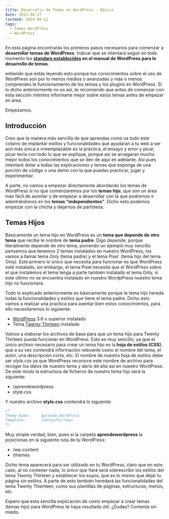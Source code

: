 ```yaml
---
title: Desarrollo de Temas en WordPress - Básico
date: 2013-08-27
lastmod: 2024-08-11
tags:
  - Temas WordPress
  - WordPress
---
```


En esta página encontrarás los primeros pasos necesarios para comenzar a **desarrollar temas de WordPress**. Indicar que se intentará seguir en todo momento los **[standars establecidos](http://make.wordpress.org/core/handbook/coding-standards/ "Standars de desarrollo para WordPress") en el manual de WordPress para le desarrollo de temas**.

entiendo que estás leyendo esto porque tus conocimientos sobre el uso de WordPress son por lo menos medios o avanzadas y más o menos comprendes le funcionamiento de los temas y los plugins en WordPress. Si lo dicho anteriormente no es así, te recomiendo que antes de comenzar con esta sección intentes informarte mejor sobre estos temas antes de empezar en área.

Empezamos.

## Introducción

Creo que la manera más sencilla de que aprendas como va todo este cotarro de implantar estilos y funcionalidades que ayudaran a tu web a ser aún más única e irreemplazable es la práctica, el ensayo y error y picar, picar tecla con todo lo que se explique, porque así se arraigaran mucho mejor todos los conocimientos que se den de aquí en adelante. Así pues intentaré dotar a todas las explicaciones y temas que exponga de una porción de código o una demo con la que puedas practicar, jugar y experimentar.

A parte, no vamos a empezar directamente abordando los temas de WordPress si no que comenzaremos por los **temas hijo**, que son un área más fácil de asimilar y de empezar a desarrollar con la que podremos ir adentrándonos en los **temas “independientes”**. Dicho esto podemos empezar con la chicha y dejarnos de parloteos.

## Temas Hijos

Básicamente un tema hijo en WordPress es un **tema que depende de otro tema** que recibe le nombre de **tema padre**. Digo depende, porque literalmente depende de otro tema, poniendo un ejemplo muy sencillo pensemos que tenemos 2 temas instalados en nuestro WordPress, los vamos a llamar tema *Only* (tema padre) y el tema *Pixel*  (tema hijo del tema Only). Este primero lo único que necesita para funcionar es que WordPress esté instalado, sin embargo, el tema Pixel necesita que el WordPress sobre el que instalemos el tema tenga a parte también instalado el tema Only, si este último no se encuentra instalado en nuestro WordpPress nuestro tema hijo no funcionará.

Todo lo explicado anteriormente es básicamente porque le tema hijo hereda todas la funcionalidades y estilos que tiene el tema padre. Dicho esto vamos a realizar una practica para asentar bien estos conocimientos, para ello necesitaremos lo siguiente:

- [WordPress](http://wordpress.org/ "WordPress") 3.6 o superior instalado
- Tema [Twenty Thirteen](http://wordpress.org/themes/twentythirteen "Tema Twenty Thirteen") instalado

Vamos a elaborar los archivos de base para que un tema hijo para Twenty Thirteen pueda funcionar en WordPress. Esto es muy sencillo, ya que el único archivo necesario para crear un tema hijo es la **hoja de estilos (CSS)**, que a su vez contendrá información relevante como el nombre del tema, el autor, una descripción corta, etc. El nombre de nuestra hoja de estilos debe ser _style.css_ ya que WordPress reconoce este nombre de archivo para recoger los datos de nuestro tema y darlo de alta así en nuestro WordPress. De este modo la estructura de ficheros de nuestro tema hijo será la siguiente:

- /aprendewordpress
- style.css

Y nuestro archivo **style.css** contendrá lo siguiente:

```php
/*
Theme Name:     Aprende WordPress
Template:       twentythirteen
*/
```

Muy simple verdad, bien, pues si la carpeta **aprendewordpress** la posicionas en la siguiente ruta de tu WordPress:

- /wp-content
- /themes

Dicho tema aparecerá para ser utilizado en tu WordPress, claro que en este caso, al no contener nada, lo único que hará será sobrescribir los estilos del tema Twenty Thirteen y establecer los suyos, que es lo mismo que dejar tu página sin estilos. A parte de esto también heredará las funcionalidades del tema Twenty Thierteen, como sus plantillas de páginas, estructuras, menús, etc.

Espero que esta sencilla explicación de como empezar a crear temas (temas hijo) para WordPress te haya resultado útil. ¿Dudas? Comenta sin miedo.
